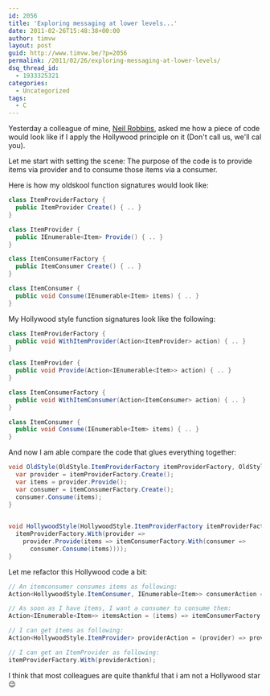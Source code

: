 ```yaml
---
id: 2056
title: 'Exploring messaging at lower levels...'
date: 2011-02-26T15:48:38+00:00
author: timvw
layout: post
guid: http://www.timvw.be/?p=2056
permalink: /2011/02/26/exploring-messaging-at-lower-levels/
dsq_thread_id:
  - 1933325321
categories:
  - Uncategorized
tags:
  - C
---
```

Yesterday a colleague of mine, [Neil Robbins](http://neildoesdotnet.blogspot.com/), asked me how a piece of code would look like if I apply the Hollywood principle on it (Don't call us, we'll cal you).

Let me start with setting the scene: The purpose of the code is to provide items via provider and to consume those items via a consumer.

Here is how my oldskool function signatures would look like:

```csharp
class ItemProviderFactory {
  public ItemProvider Create() { .. } 
}

class ItemProvider {   
  public IEnumerable<Item> Provide() { .. } 
}

class ItemConsumerFactory { 
  public ItemConsumer Create() { .. }
}

class ItemConsumer { 
  public void Consume(IEnumerable<Item> items) { .. }
} 
```

My Hollywood style function signatures look like the following:

```csharp
class ItemProviderFactory { 
  public void WithItemProvider(Action<ItemProvider> action) { .. } 
}

class ItemProvider {
  public void Provide(Action<IEnumerable<Item>> action) { .. }
}

class ItemConsumerFactory { 
  public void WithItemConsumer(Action<ItemConsumer> action) { .. }
}

class ItemConsumer {
  public void Consume(IEnumerable<Item> items) { .. }
}
```

And now I am able compare the code that glues everything together:

```csharp
void OldStyle(OldStyle.ItemProviderFactory itemProviderFactory, OldStyle.ItemConsumerFactory itemConsumerFactory) {
  var provider = itemProviderFactory.Create();
  var items = provider.Provide();
  var consumer = itemConsumerFactory.Create(); 
  consumer.Consume(items); 
}
```

```csharp
  
void HollywoodStyle(HollywoodStyle.ItemProviderFactory itemProviderFactory, HollywoodStyle.ItemConsumerFactory itemConsumerFactory) {  
  itemProviderFactory.With(provider => 
    provider.Provide(items => itemConsumerFactory.With(consumer => 
      consumer.Consume(items))));
}
```

Let me refactor this Hollywood code a bit:

```csharp
// An itemconsumer consumes items as following:
Action<HollywoodStyle.ItemConsumer, IEnumerable<Item>> consumerAction = (consumer, items) => consumer.Consume(items);

// As soon as I have items, I want a consumer to consume them:
Action<IEnumerable<Item>> itemsAction = (items) => itemConsumerFactory.With(consumer => consumerAction(consumer, items));

// I can get items as following:
Action<HollywoodStyle.ItemProvider> providerAction = (provider) => provider.Provide(itemsAction);

// I can get an ItemProvider as following:
itemProviderFactory.With(providerAction);
```

I think that most colleagues are quite thankful that i am not a Hollywood star 😉
